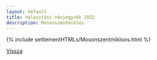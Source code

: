 ```yaml
---
layout: default
title: Választási névjegyzék 2022
description: Mosonszentmiklós
---
```


{% include settlementHTMLs/Mosonszentmikloos.html %}

[Vissza](../)